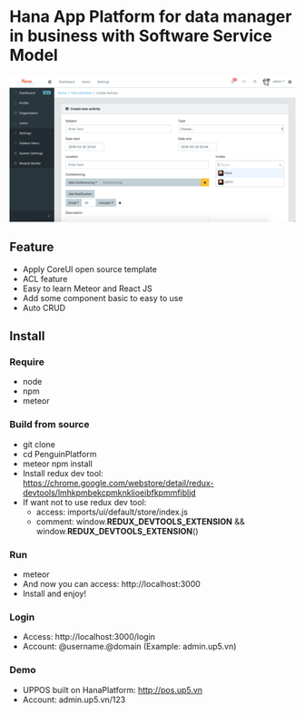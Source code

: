 # Hana App Platform for data manager in business with Software Service Model

![alt text](./public/img/app/screenshot.png?raw=true "Penguin Platform")

## Feature
* Apply CoreUI open source template
* ACL feature
* Easy to learn Meteor and React JS
* Add some component basic to easy to use
* Auto CRUD

## Install

### Require
* node
* npm
* meteor

### Build from source
* git clone 
* cd PenguinPlatform
* meteor npm install
* Install redux dev tool: https://chrome.google.com/webstore/detail/redux-devtools/lmhkpmbekcpmknklioeibfkpmmfibljd
* If want not to use redux dev tool:
    * access: imports/ui/default/store/index.js
    * comment: window.__REDUX_DEVTOOLS_EXTENSION__ && window.__REDUX_DEVTOOLS_EXTENSION__()

### Run
* meteor
* And now you can access: http://localhost:3000
* Install and enjoy!

### Login
* Access: http://localhost:3000/login
* Account: @username.@domain (Example: admin.up5.vn)

### Demo
* UPPOS built on HanaPlatform: http://pos.up5.vn
* Account: admin.up5.vn/123
